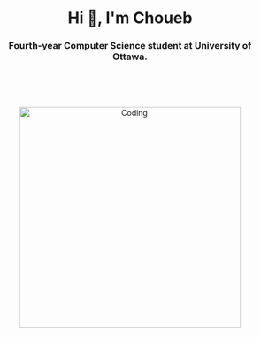 <h1 align="center">Hi 👋, I'm Choueb</h1>
<h3 align="center"> Fourth-year Computer Science student at University of Ottawa.</h3>

<br>
<br>
<br>

<p align="center">
      <img src="https://cdn.dribbble.com/users/330915/screenshots/3587000/10_coding_dribbble.gif" alt="Coding" width="400" >
</p>



